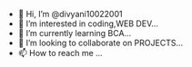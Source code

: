 - 👋 Hi, I’m @divyani10022001
- 👀 I’m interested in coding,WEB DEV...
- 🌱 I’m currently learning BCA...
- 💞️ I’m looking to collaborate on PROJECTS...
- 📫 How to reach me ...

<!---
divyani10022001/divyani10022001 is a ✨ special ✨ repository because its `README.md` (this file) appears on your GitHub profile.
You can click the Preview link to take a look at your changes.
--->
